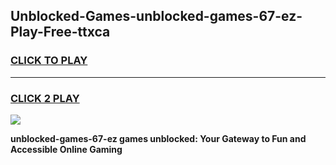 
## Unblocked-Games-unblocked-games-67-ez-Play-Free-ttxca
<h3>
<a href="https://premium76.site?title=unblocked-games-67-ez&ref=21A">CLICK TO PLAY</a></h3>
<hr>

<h3>
<a href="https://premium76.site?title=unblocked-games-67-ez&ref=21A">CLICK 2 PLAY</a>
  
</h3>

<a href="https://premium76.site?title=unblocked-games-67-ez&ref=21A"><img src="https://clearcache.store/games.png"></a>


**unblocked-games-67-ez games unblocked: Your Gateway to Fun and Accessible Online Gaming**
